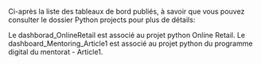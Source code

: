 Ci-après la liste des tableaux de bord publiés, à savoir que vous pouvez consulter le dossier Python projects pour plus de détails:

Le dashborad_OnlineRetail est associé au projet python Online Retail.
Le dashboard_Mentoring_Article1 est associé au projet python du programme digital du mentorat - Article1.

